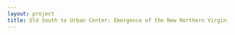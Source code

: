 ```yaml
--- 
layout: project 
title: Old South to Urban Center: Emergence of the New Northern Virginia Politics
---
```



